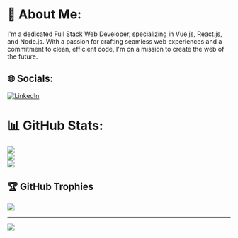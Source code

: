 # 💫 About Me:
I'm a dedicated Full Stack Web Developer, specializing in Vue.js, React.js, and Node.js. With a passion for crafting seamless web experiences and a commitment to clean, efficient code, I'm on a mission to create the web of the future.


## 🌐 Socials:
[![LinkedIn](https://img.shields.io/badge/LinkedIn-%230077B5.svg?logo=linkedin&logoColor=white)](https://linkedin.com/in/agunggst) 

# 📊 GitHub Stats:
![](https://github-readme-stats.vercel.app/api?username=agunggst&theme=dark&hide_border=false&include_all_commits=true&count_private=false)<br/>
![](https://github-readme-streak-stats.herokuapp.com/?user=agunggst&theme=dark&hide_border=false)<br/>
![](https://github-readme-stats.vercel.app/api/top-langs/?username=agunggst&theme=dark&hide_border=false&include_all_commits=true&count_private=false&layout=compact)

## 🏆 GitHub Trophies
![](https://github-profile-trophy.vercel.app/?username=agunggst&theme=radical&no-frame=false&no-bg=true&margin-w=4)

---
[![](https://visitcount.itsvg.in/api?id=agunggst&icon=0&color=0)](https://visitcount.itsvg.in)

<!-- Proudly created with GPRM ( https://gprm.itsvg.in ) -->
